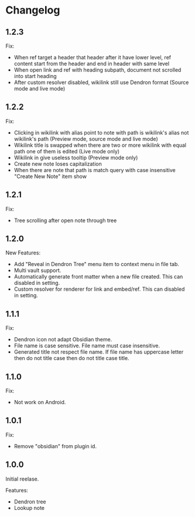 # Changelog

## 1.2.3

Fix:

- When ref target a header that header after it have lower level, ref content start from the header
  and end in header with same level
- When open link and ref with heading subpath, document not scrolled into start heading
- After custom resolver disabled, wikilink still use Dendron format (Source mode and live mode)

## 1.2.2

Fix:

- Clicking in wikilink with alias point to note with path is wikilink's alias not wikilink's path
  (Preview mode, source mode and live mode)
- Wikilink title is swapped when there are two or more wikilink with equal path one of them is
  edited (Live mode only)
- Wikilink in give useless tooltip (Preview mode only)
- Create new note loses capitalization
- When there are note that path is match query with case insensitive "Create New Note" item show

## 1.2.1

Fix:

- Tree scrolling after open note through tree

## 1.2.0

New Features:

- Add "Reveal in Dendron Tree" menu item to context menu in file tab.
- Multi vault support.
- Automatically generate front matter when a new file created. This can disabled in setting.
- Custom resolver for renderer for link and embed/ref. This can disabled in setting.

## 1.1.1

Fix:

- Dendron icon not adapt Obsidian theme.
- File name is case sensitive. File name must case insensitive.
- Generated title not respect file name. If file name has uppercase letter then do not title case
  then do not title case title.

## 1.1.0

Fix:

- Not work on Android.

## 1.0.1

Fix:

- Remove "obsidian" from plugin id.

## 1.0.0

Initial reelase.

Features:

- Dendron tree
- Lookup note
